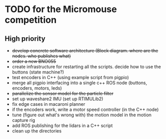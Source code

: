 # TODO for the Micromouse competition

## High priority

 * ~~develop concrete software architecture (Block diagram. where are the nodes. who publishes what)~~
 * ~~order a new BNO055~~
 * create infrastructure for restarting all the scripts. decide how to use the buttons (state machine?)
 * test encoders in C++ (using example script from pigpio)
 * merge all pigpio interfacing into a single c++ ROS node (buttons, encoders, motors, leds)
 * ~~parallelize the sensor model for the particle filter~~
 * set up waveshare2 IMU (set up RTIMULib2)
 * fix edge cases in macaroni planner
 * if the encoders work, write a motor speed controller (in the C++ node)
 * tune (figure out what's wrong with) the motion model in the motion capture rig
 * add ROS publishing for the lidars in a C++ script
 * clean up the directories